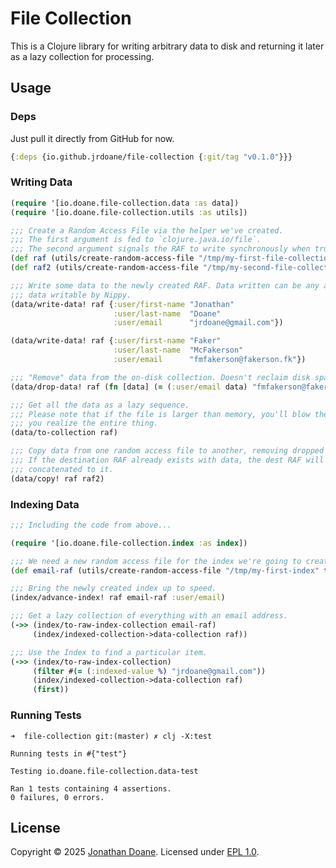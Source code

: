 # File Collection
This is a Clojure library for writing arbitrary data to disk and returning it later as a lazy collection for processing.

## Usage
### Deps
Just pull it directly from GitHub for now.
```clojure
{:deps {io.github.jrdoane/file-collection {:git/tag "v0.1.0"}}}
```

### Writing Data
```clojure
(require '[io.doane.file-collection.data :as data])
(require '[io.doane.file-collection.utils :as utils])

;;; Create a Random Access File via the helper we've created.
;;; The first argument is fed to `clojure.java.io/file`.
;;; The second argument signals the RAF to write synchronously when true.
(def raf (utils/create-random-access-file "/tmp/my-first-file-collection" true))
(def raf2 (utils/create-random-access-file "/tmp/my-second-file-collection" true))

;;; Write some data to the newly created RAF. Data written can be any arbitrary
;;; data writable by Nippy.
(data/write-data! raf {:user/first-name "Jonathan"
                       :user/last-name  "Doane"
                       :user/email      "jrdoane@gmail.com"})

(data/write-data! raf {:user/first-name "Faker"
                       :user/last-name  "McFakerson"
                       :user/email      "fmfakerson@fakerson.fk"})

;;; "Remove" data from the on-disk collection. Doesn't reclaim disk space.
(data/drop-data! raf (fn [data] (= (:user/email data) "fmfakerson@fakerson.fk")))

;;; Get all the data as a lazy sequence.
;;; Please note that if the file is larger than memory, you'll blow the heap if
;;; you realize the entire thing.
(data/to-collection raf)

;;; Copy data from one random access file to another, removing dropped data.
;;; If the destination RAF already exists with data, the dest RAF will be
;;; concatenated to it.
(data/copy! raf raf2)
```

### Indexing Data
```clojure
;;; Including the code from above...

(require '[io.doane.file-collection.index :as index])

;;; We need a new random access file for the index we're going to create.
(def email-raf (utils/create-random-access-file "/tmp/my-first-index" true))

;;; Bring the newly created index up to speed.
(index/advance-index! raf email-raf :user/email)

;;; Get a lazy collection of everything with an email address.
(->> (index/to-raw-index-collection email-raf)
     (index/indexed-collection->data-collection raf))

;;; Use the Index to find a particular item.
(->> (index/to-raw-index-collection)
     (filter #(= (:indexed-value %) "jrdoane@gmail.com"))
     (index/indexed-collection->data-collection raf)
     (first))
```

### Running Tests
```shell
➜  file-collection git:(master) ✗ clj -X:test

Running tests in #{"test"}

Testing io.doane.file-collection.data-test

Ran 1 tests containing 4 assertions.
0 failures, 0 errors.
```

## License
Copyright &copy; 2025 [Jonathan Doane][].
Licensed under [EPL 1.0](license.md).

<!-- Some Links and stuff. -->
[Jonathan Doane]: mailto:jrdoane@gmail.com
